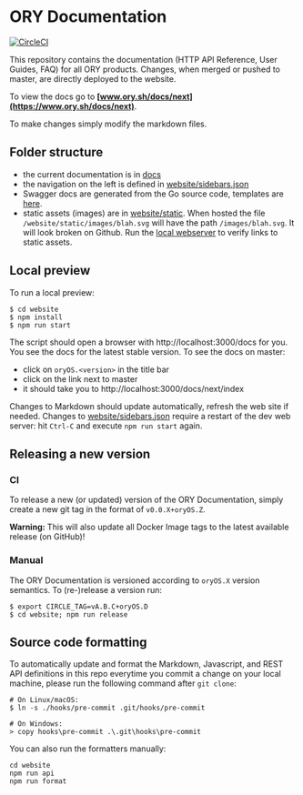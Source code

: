 # ORY Documentation

[![CircleCI](https://circleci.com/gh/ory/docs/tree/master.svg?style=shield)](https://circleci.com/gh/ory/docs/tree/master)

This repository contains the documentation (HTTP API Reference, User Guides,
FAQ) for all ORY products. Changes, when merged or pushed to master, are
directly deployed to the website.

To view the docs go to **[www.ory.sh/docs/next](https://www.ory.sh/docs/next)**.

To make changes simply modify the markdown files.

## Folder structure

- the current documentation is in [docs](docs/)
- the navigation on the left is defined in
  [website/sidebars.json](website/sidebars.json)
- Swagger docs are generated from the Go source code, templates are
  [here](.widdershins/templates).
- static assets (images) are in [website/static](/website/static/). When hosted
  the file `/website/static/images/blah.svg` will have the path
  `/images/blah.svg`. It will look broken on Github. Run the
  [local webserver](#local-preview) to verify links to static assets.

## Local preview

To run a local preview:

```
$ cd website
$ npm install
$ npm run start
```

The script should open a browser with http://localhost:3000/docs for you. You
see the docs for the latest stable version. To see the docs on master:

- click on `oryOS.<version>` in the title bar
- click on the link next to master
- it should take you to http://localhost:3000/docs/next/index

Changes to Markdown should update automatically, refresh the web site if needed.
Changes to [website/sidebars.json](website/sidebars.json) require a restart of
the dev web server: hit `Ctrl-C` and execute `npm run start` again.

## Releasing a new version

### CI

To release a new (or updated) version of the ORY Documentation, simply create a
new git tag in the format of `v0.0.X+oryOS.Z`.

**Warning:** This will also update all Docker Image tags to the latest available
release (on GitHub)!

### Manual

The ORY Documentation is versioned according to `oryOS.X` version semantics. To
(re-)release a version run:

```
$ export CIRCLE_TAG=vA.B.C+oryOS.D
$ cd website; npm run release
```

## Source code formatting

To automatically update and format the Markdown, Javascript, and REST API
definitions in this repo everytime you commit a change on your local machine,
please run the following command after `git clone`:

```
# On Linux/macOS:
$ ln -s ./hooks/pre-commit .git/hooks/pre-commit

# On Windows:
> copy hooks\pre-commit .\.git\hooks\pre-commit
```

You can also run the formatters manually:

```
cd website
npm run api
npm run format
```
